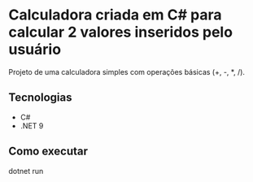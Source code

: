 # Calculadora criada em C# para calcular 2 valores inseridos pelo usuário

Projeto de uma calculadora simples com operações básicas (+, -, *, /).  

## Tecnologias  
- C#  
- .NET 9  

## Como executar  
dotnet run